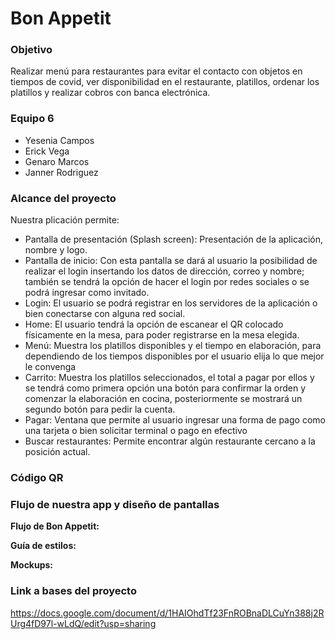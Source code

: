 # Bon Appetit

### Objetivo
Realizar menú para restaurantes para evitar el contacto con objetos en tiempos de covid, ver disponibilidad en el restaurante, platillos, ordenar los platillos y realizar cobros con banca electrónica. 

### Equipo 6
- Yesenia Campos
- Erick Vega 
- Genaro Marcos
- Janner Rodriguez

### Alcance del proyecto
Nuestra plicación permite:
- Pantalla de presentación (Splash screen): Presentación de la aplicación, nombre y logo.
- Pantalla de inicio: Con esta pantalla se dará al usuario la posibilidad de realizar el login insertando los datos de dirección, correo y nombre; también se tendrá la opción de hacer el login por redes sociales o se podrá ingresar como invitado.
- Login: El usuario se podrá registrar en los servidores de la aplicación o bien conectarse con alguna red social.
- Home: El usuario tendrá la opción de escanear el QR colocado físicamente en la mesa, para poder registrarse en la mesa elegida.
- Menú: Muestra los platillos disponibles y el tiempo en elaboración, para dependiendo de los tiempos disponibles por el usuario elija lo que mejor le convenga 
- Carrito: Muestra los platillos seleccionados, el total a pagar por ellos y se tendrá como primera opción una botón para confirmar la orden y comenzar la elaboración en cocina, posteriormente se mostrará un segundo botón para pedir la cuenta. 
- Pagar: Ventana que permite al usuario ingresar una forma de pago como una tarjeta o bien solicitar terminal o pago en efectivo
- Buscar restaurantes: Permite encontrar algún restaurante cercano a la posición actual.


### Código QR



### Flujo de nuestra app y diseño de pantallas

**Flujo de Bon Appetit:**


**Guía de estilos:**


**Mockups:**

### Link a bases del proyecto
https://docs.google.com/document/d/1HAIOhdTf23FnROBnaDLCuYn388j2RUrg4fD97l-wLdQ/edit?usp=sharing
